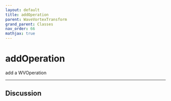 ```yaml
---
layout: default
title: addOperation
parent: WaveVortexTransform
grand_parent: Classes
nav_order: 66
mathjax: true
---
```


#  addOperation

add a WVOperation


---

## Discussion

  
